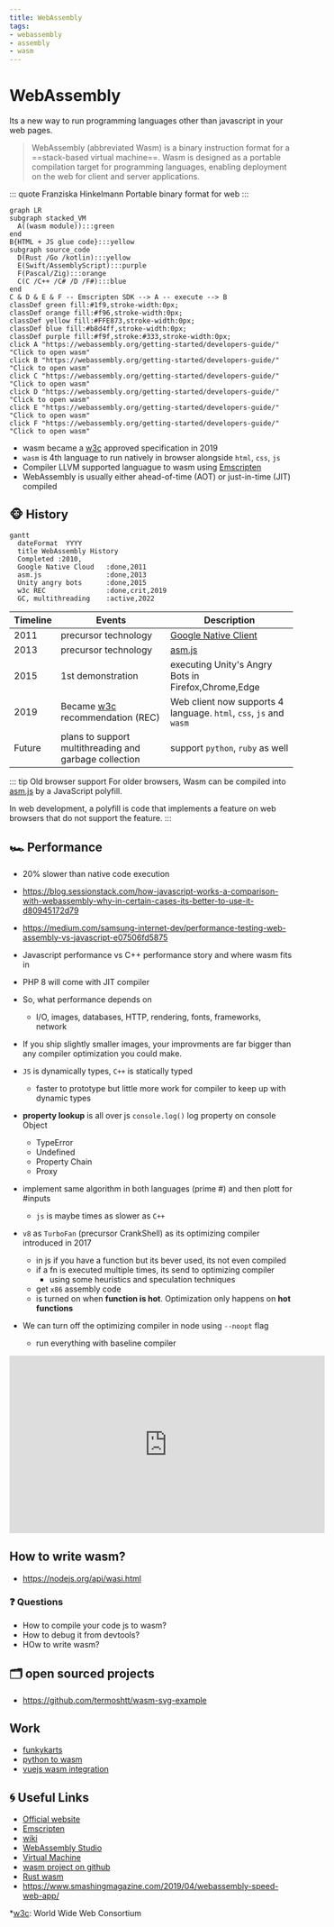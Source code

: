 ```yaml
---
title: WebAssembly
tags:
- webassembly
- assembly
- wasm
---
```


# WebAssembly

<TagLinks />

Its a new way to run programming languages other than javascript in your web pages.

> WebAssembly (abbreviated Wasm) is a binary instruction format for a ==stack-based virtual machine==.
> Wasm is designed as a portable compilation target for programming languages,
> enabling deployment on the web for client and server applications.

::: quote Franziska Hinkelmann
Portable binary format for web
:::

```mermaid
graph LR
subgraph stacked_VM
  A((wasm module)):::green
end
B{HTML + JS glue code}:::yellow
subgraph source_code
  D(Rust /Go /kotlin):::yellow
  E(Swift/AssemblyScript):::purple
  F(Pascal/Zig):::orange
  C(C /C++ /C# /D /F#):::blue
end
C & D & E & F -- Emscripten SDK --> A -- execute --> B
classDef green fill:#1f9,stroke-width:0px;
classDef orange fill:#f96,stroke-width:0px;
classDef yellow fill:#FFE873,stroke-width:0px;
classDef blue fill:#b8d4ff,stroke-width:0px;
classDef purple fill:#f9f,stroke:#333,stroke-width:0px;
click A "https://webassembly.org/getting-started/developers-guide/" "Click to open wasm"
click B "https://webassembly.org/getting-started/developers-guide/" "Click to open wasm"
click C "https://webassembly.org/getting-started/developers-guide/" "Click to open wasm"
click D "https://webassembly.org/getting-started/developers-guide/" "Click to open wasm"
click E "https://webassembly.org/getting-started/developers-guide/" "Click to open wasm"
click F "https://webassembly.org/getting-started/developers-guide/" "Click to open wasm"
```

* wasm became a [w3c] approved specification in 2019
* `wasm` is 4th language to run natively in browser alongside `html`, `css`, `js`
* Compiler LLVM supported languague to wasm using [Emscripten]
* WebAssembly is usually either ahead-of-time (AOT) or just-in-time (JIT) compiled

## :monkey_face: History

```mermaid
gantt
  dateFormat  YYYY
  title WebAssembly History
  Completed :2010,
  Google Native Cloud   :done,2011
  asm.js                :done,2013
  Unity angry bots      :done,2015
  w3c REC               :done,crit,2019
  GC, multithreading    :active,2022
```

Timeline | Events   | Description
---------|----------|--------------------
2011     | precursor technology | [Google Native Client](https://en.wikipedia.org/wiki/Google_Native_Client)
2013     | precursor technology | [asm.js]
2015     | 1st demonstration    | executing Unity's Angry Bots in Firefox,Chrome,Edge
2019     | Became [w3c] recommendation (REC)| Web client now supports 4 language. `html`, `css`, `js` and `wasm`|
Future   | plans to support multithreading and garbage collection | support `python`, `ruby` as well|

::: tip Old browser support
For older browsers, Wasm can be compiled into [asm.js] by a JavaScript polyfill.

In web development, a polyfill is code that implements a feature on web browsers
that do not support the feature.
:::

## :racing_car: Performance

* 20% slower than native code execution
* https://blog.sessionstack.com/how-javascript-works-a-comparison-with-webassembly-why-in-certain-cases-its-better-to-use-it-d80945172d79
* https://medium.com/samsung-internet-dev/performance-testing-web-assembly-vs-javascript-e07506fd5875

* Javascript performance vs C++ performance story and where wasm fits in
* PHP 8 will come with JIT compiler
* So, what performance depends on
  * I/O, images, databases, HTTP, rendering, fonts, frameworks, network
* If you ship slightly smaller images, your improvments are far bigger than any compiler optimization you could make.
* `JS` is dynamically types, `C++` is statically typed
  * faster to prototype but little more work for compiler to keep up with dynamic types
* **property lookup** is all over js `console.log()` log property on console Object
  * TypeError
  * Undefined
  * Property Chain
  * Proxy
* implement same algorithm in both languages (prime #) and then plott for #inputs
  * `js` is maybe <Badge type="warning" vertical="middle" text="2X" /> times as slower as `C++`
* `v8` as `TurboFan` (precursor CrankShell) as its optimizing compiler introduced in 2017
  * in js if you have a function but its bever used, its not even compiled
  * if a fn is executed multiple times, its send to optimizing compiler
    * using some heuristics and speculation techniques
  * get `x86` assembly code
  * is turned on when **function is hot**. Optimization only happens on **hot functions**
* We can turn off the optimizing compiler in node using `--noopt` flag
  * run everything with baseline compiler

<iframe width="560" height="315" src="https://www.youtube.com/embed/aC_QLLilwso" frameborder="0" allow="accelerometer; autoplay; encrypted-media; gyroscope; picture-in-picture" allowfullscreen></iframe>

## How to write wasm?

* https://nodejs.org/api/wasi.html


### :question: Questions

* How to compile your code js to wasm?
* How to debug it from devtools?
* HOw to write wasm?

## :card_index_dividers: open sourced projects

* https://github.com/termoshtt/wasm-svg-example

## Work

* [funkykarts](https://www.funkykarts.rocks/demo.html)
* [python to wasm](https://stackoverflow.com/questions/44761748/compiling-python-to-webassembly)
* [vuejs wasm integration](https://github.com/vuejs/vue/issues/8193)


## :cyclone: Useful Links

* [Official website](https://webassembly.org/)
* [Emscripten]
* [wiki]
* [WebAssembly Studio](https://webassembly.studio/)
* [Virtual Machine](https://en.wikipedia.org/wiki/Virtual_machine)
* [wasm project on github](https://github.com/WebAssembly)
* [Rust wasm](https://www.rust-lang.org/what/wasm)
* https://www.smashingmagazine.com/2019/04/webassembly-speed-web-app/

[Emscripten]: https://en.wikipedia.org/wiki/Emscripten
[w3c]: https://en.wikipedia.org/wiki/World_Wide_Web_Consortium
[wiki]: https://en.wikipedia.org/wiki/WebAssembly
[asm.js]: https://en.wikipedia.org/wiki/Asm.js

*[w3c]: World Wide Web Consortium

<Footer />
